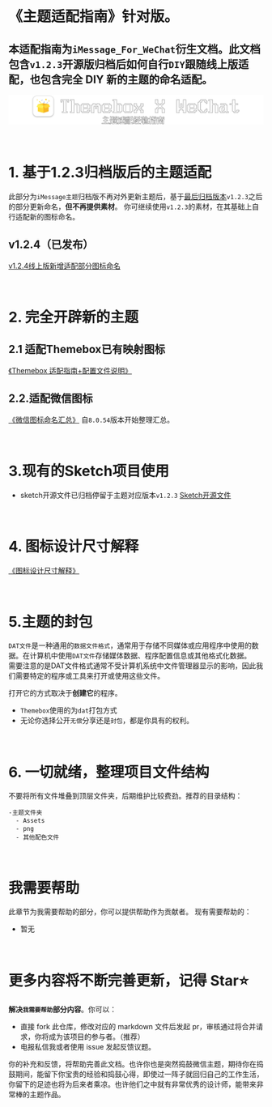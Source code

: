 # 《主题适配指南》针对版。

## 本适配指南为`iMessage_For_WeChat`衍生文档。此文档包含`v1.2.3`开源版归档后如何自行`DIY`跟随线上版适配，也包含完全 DIY 新的主题的命名适配。

![标题图](/images/标题图.png)

<br>

# 1. 基于1.2.3归档版后的主题适配
此部分为`iMessage主题`归档版不再对外更新主题后，基于[最后归档版本](https://github.com/AidenYang1/iMessageApp_WeChat_For_Themebox/releases/tag/formal-v1.2.3)`v1.2.3`之后的部分更新命名，**但不再提供素材**。
你可继续使用`v1.2.3`的素材，在其基础上自行适配新的图标命名。
## v1.2.4（已发布）
[v1.2.4线上版新增适配部分图标命名](https://www.imtheme.site/themeDiy)







<br>


# 2. 完全开辟新的主题

## 2.1 适配Themebox已有映射图标 
 [《Themebox 适配指南+配置文件说明》](docs/WeChat/Themebox主题盒子适配+config配置说明.md)


## 2.2.适配微信图标
 [《微信图标命名汇总》](docs/WeChat/WeChat_8.0.55+图标汇总.md)
 自`8.0.54`版本开始整理汇总。


<br>
  
# 3.现有的Sketch项目使用
- sketch开源文件已归档停留于主题对应版本`v1.2.3`
[Sketch开源文件](https://github.com/AidenYang1/iMessageApp_WeChat_For_Themebox/tree/main/%E5%85%B6%E4%BB%96/01%E8%AF%A5%E4%B8%BB%E9%A2%98%E5%AE%8C%E6%95%B4%E9%A1%B9%E7%9B%AE%E6%96%87%E4%BB%B6%EF%BC%88Sketch%EF%BC%89)

<br>

# 4. 图标设计尺寸解释
[《图标设计尺寸解释》](docs/WeChat/图标设计尺寸解释.md)

<br>

# 5.主题的封包
`DAT文件`是一种通用的`数据文件格式`，通常用于存储不同媒体或应用程序中使用的数据。在计算机中使用`DAT文件`存储媒体数据、程序配置信息或其他格式化数据。<br>
需要注意的是DAT文件格式通常不受计算机系统中文件管理器显示的影响，因此我们需要特定的程序或工具来打开或使用这些文件。<br>

打开它的方式取决于**创建它**的程序。

- `Themebox`使用的为`dat`打包方式
- 无论你选择公开`无偿`分享还是`封包`，都是你具有的权利。<br>


<br>

# 6. 一切就绪，整理项目文件结构

不要将所有文件堆叠到顶层文件夹，后期维护比较费劲。推荐的目录结构：

```
-主题文件夹
  - Assets
  - png
  - 其他配色文件
```
<br>

# 我需要帮助
此章节为我需要帮助的部分，你可以提供帮助作为贡献者。
现有需要帮助的：

- 暂无

<br>

# 更多内容将不断完善更新，记得 Star⭐️
**解决`我需要帮助`部分内容**。你可以：
- 直接 fork 此仓库，修改对应的 markdown 文件后发起 pr，审核通过将合并请求，你将成为该项目的参与者。（推荐）
- 电报私信我或者使用 issue 发起反馈议题。

你的补充和反馈，将帮助完善此文档。也许你也是突然捣鼓微信主题，期待你在捣鼓期间，能留下你宝贵的经验和捣鼓心得，即使过一阵子就回归自己的工作生活，你留下的足迹也将为后来者乘凉。也许他们之中就有非常优秀的设计师，能带来非常棒的主题作品。
